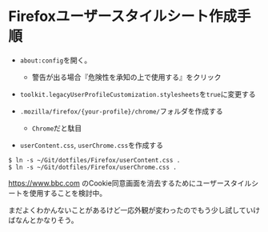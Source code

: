 # Firefoxユーザースタイルシート作成手順

- `about:config`を開く。

  - 警告が出る場合『危険性を承知の上で使用する』をクリック

- `toolkit.legacyUserProfileCustomization.stylesheets`を`true`に変更する

- `.mozilla/firefox/{your-profile}/chrome/`フォルダを作成する

  - `Chrome`だと駄目

- `userContent.css`, `userChrome.css`を作成する

```
$ ln -s ~/Git/dotfiles/Firefox/userContent.css .
$ ln -s ~/Git/dotfiles/Firefox/userChrome.css .
```

https://www.bbc.com のCookie同意画面を消去するためにユーザースタイルシートを使用することを検討中。

まだよくわかんないことがあるけど一応外観が変わったのでもう少し試していけばなんとかなりそう。

